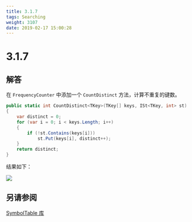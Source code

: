 ```yaml
---
title: 3.1.7
tags: Searching
weight: 3107
date: 2019-02-17 15:00:28
---
```


# 3.1.7


## 解答

在 `FrequencyCounter` 中添加一个 `CountDistinct` 方法，计算不重复的键数。

```csharp
public static int CountDistinct<TKey>(TKey[] keys, ISt<TKey, int> st)
{
    var distinct = 0;
    for (var i = 0; i < keys.Length; i++)
    {
        if (!st.Contains(keys[i]))
            st.Put(keys[i], distinct++);
    }
    return distinct;
}
```

结果如下：

![](/resources/3-1-7/1.png)

## 另请参阅

[SymbolTable 库](https://github.com/ikesnowy/Algorithms-4th-Edition-in-Csharp/tree/master/3%20Searching/3.1/SymbolTable)
